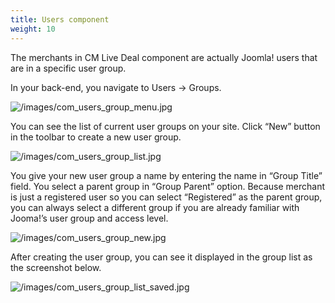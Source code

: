 ```yaml
---
title: Users component
weight: 10
---
```

The merchants in CM Live Deal component are actually Joomla! users that are in a specific user group.

In your back-end, you navigate to Users -> Groups.

![/images/com_users_group_menu.jpg](/images/com_users_group_menu.jpg)

You can see the list of current user groups on your site. Click “New” button in the toolbar to create a new user group.

![/images/com_users_group_list.jpg](/images/com_users_group_list.jpg)

You give your new user group a name by entering the name in “Group Title” field. You select a parent group in “Group Parent” option. Because merchant is just a registered user so you can select “Registered” as the parent group, you can always select a different group if you are already familiar with Jooma!’s user group and access level.

![/images/com_users_group_new.jpg](/images/com_users_group_new.jpg)

After creating the user group, you can see it displayed in the group list as the screenshot below.

![/images/com_users_group_list_saved.jpg](/images/com_users_group_list_saved.jpg)
